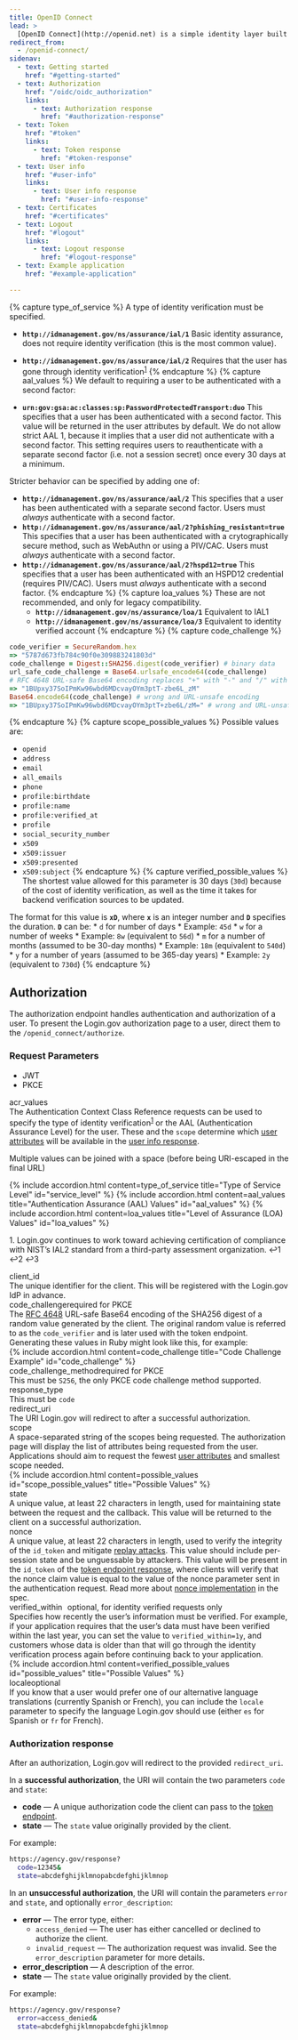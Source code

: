 ```yaml
---
title: OpenID Connect
lead: >
  [OpenID Connect](http://openid.net) is a simple identity layer built on top of the OAuth 2.0 protocol. Login.gov supports [version 1.0](http://openid.net/specs/openid-connect-core-1_0.html) of the specification and conforms to the [iGov Profile](https://openid.net/wg/igov).
redirect_from:
  - /openid-connect/
sidenav:
  - text: Getting started
    href: "#getting-started"
  - text: Authorization
    href: "/oidc/oidc_authorization"
    links:
      - text: Authorization response
        href: "#authorization-response"
  - text: Token
    href: "#token"
    links:
      - text: Token response
        href: "#token-response"
  - text: User info
    href: "#user-info"
    links:
      - text: User info response
        href: "#user-info-response"
  - text: Certificates
    href: "#certificates"
  - text: Logout
    href: "#logout"
    links:
      - text: Logout response
        href: "#logout-response"
  - text: Example application
    href: "#example-application"

---
```

{% capture type_of_service %}
  A type of identity verification must be specified.

- **`http://idmanagement.gov/ns/assurance/ial/1`**
    Basic identity assurance, does not require identity verification (this is the most common value).
- **`http://idmanagement.gov/ns/assurance/ial/2`**
    Requires that the user has gone through identity verification<sup id="fnref:1:2" role="doc-noteref"><a href="#fn:1" class="footnote" rel="footnote">1</a></sup>
{% endcapture %}
{% capture aal_values %}
We default to requiring a user to be authenticated with a second factor:

- **`urn:gov:gsa:ac:classes:sp:PasswordProtectedTransport:duo`**
    This specifies that a user has been authenticated with a second factor. This value will be returned in the user attributes by default. We do not allow strict AAL 1, because it implies that a user did not authenticate with a second factor. This setting requires users to reauthenticate with a separate second factor (i.e. not a session secret) once every 30 days at a minimum.

Stricter behavior can be specified by adding one of:

  - **`http://idmanagement.gov/ns/assurance/aal/2`**
      This specifies that a user has been authenticated with a separate second factor. Users must _always_ authenticate with a second factor.
  - **`http://idmanagement.gov/ns/assurance/aal/2?phishing_resistant=true`**
      This specifies that a user has been authenticated with a crytographically secure method, such as WebAuthn or using a PIV/CAC. Users must _always_ authenticate with a second factor.
  - **`http://idmanagement.gov/ns/assurance/aal/2?hspd12=true`**
      This specifies that a user has been authenticated with an HSPD12 credential (requires PIV/CAC). Users must _always_ authenticate with a second factor.
{% endcapture %}
{% capture loa_values %}
  These are not recommended, and only for legacy compatibility.
    - **`http://idmanagement.gov/ns/assurance/loa/1`**
      Equivalent to IAL1
    - **`http://idmanagement.gov/ns/assurance/loa/3`**
      Equivalent to identity verified account
{% endcapture %}
{% capture code_challenge %}
```ruby
code_verifier = SecureRandom.hex
=> "5787d673fb784c90f0e309883241803d"
code_challenge = Digest::SHA256.digest(code_verifier) # binary data
url_safe_code_challenge = Base64.urlsafe_encode64(code_challenge)
# RFC 4648 URL-safe Base64 encoding replaces "+" with "-" and "/" with "_" and trims trailing "="
=> "1BUpxy37SoIPmKw96wbd6MDcvayOYm3ptT-zbe6L_zM"
Base64.encode64(code_challenge) # wrong and URL-unsafe encoding
=> "1BUpxy37SoIPmKw96wbd6MDcvayOYm3ptT+zbe6L/zM=" # wrong and URL-unsafe encoding
```
{% endcapture %}
{% capture scope_possible_values %}
Possible values are:
   - `openid`
   - `address`
   - `email`
   - `all_emails`
   - `phone`
   - `profile:birthdate`
   - `profile:name`
   - `profile:verified_at`
   - `profile`
   - `social_security_number`
   - `x509`
   - `x509:issuer`
   - `x509:presented`
   - `x509:subject`
{% endcapture %}
{% capture verified_possible_values %}
  The shortest value allowed for this parameter is 30 days (`30d`) because of the cost of identity verification, as well as the time it takes for backend verification sources to be updated.

  The format for this value is **`xD`**, where **`x`** is an integer number and **`D`** specifies the duration. **`D`** can be:
    * `d` for number of days
      * Example: `45d`
    * `w` for a number of weeks
      * Example: `8w` (equivalent to `56d`)
    * `m` for a number of months (assumed to be 30-day months)
      * Example: `18m` (equivalent to `540d`)
    * `y` for a number of years (assumed to be 365-day years)
      * Example: `2y` (equivalent to `730d`)
{% endcapture %}
## Authorization

The authorization endpoint handles authentication and authorization of a user. To present the Login.gov authorization page to a user, direct them to the `/openid_connect/authorize`.


### Request Parameters

<ul class="doc-sub-nav padding-top-4">
  <li class="doc-sub-nav-item selected-item margin-left-neg-3">JWT</li>
  <li class="doc-sub-nav-item margin-left-3">PKCE</li>
</ul>
<div class="grid-row">
  <div class="grid-col-5">
    <span class="text-bold">acr_values</span>
  </div>
  <div class="grid-col-7">
      The Authentication Context Class Reference requests can be used to specify the type of identity verification<sup id="fnref:1" role="doc-noteref"><a href="#fn:1" class="footnote" rel="footnote">1</a></sup> or the AAL (Authentication Assurance Level) for the user. These and the <code class="language-plaintext highlighter-rouge">scope</code> determine which <a class="usa-link" href="/attributes/">user attributes</a> will be available in the <a class="usa-link" href="#user-info-response">user info response</a>.
    <p>
      Multiple values can be joined with a space (before being URI-escaped in the final URL)
    </p>
  </div>
</div>
<div class="grid-row dev-doc-row">
    <div class="usa-accordion">
      {% include accordion.html content=type_of_service title="Type of Service Level" id="service_level" %}
      {% include accordion.html content=aal_values title="Authentication Assurance (AAL) Values" id="aal_values" %}
      {% include accordion.html content=loa_values title="Level of Assurance (LOA) Values" id="loa_values" %}
    </div>
    <p>
      1. Login.gov continues to work toward achieving certification of compliance with NIST’s IAL2 standard from a third-party assessment organization. ↩1 ↩2 ↩3
    </p>
  </div>
  <div class="grid-row dev-doc-row">
    <div class="grid-col-5">
      <span class="text-bold">client_id</span>
    </div>
    <div class="grid-col-7">
      The unique identifier for the client. This will be registered with the Login.gov IdP in advance.
    </div>
  </div>
  <div class="dev-doc-row">
    <div class="grid-row">
      <div class="grid-col-5">
        <span class="clearfix text-bold">code_challenge</span><span class="float-left text-italic">required for PKCE</span>
      </div>
      <div class="grid-col-7 padding-bottom-2">
          The <a class="usa-link" href="https://datatracker.ietf.org/doc/html/rfc4648">RFC 4648</a> URL-safe Base64 encoding of the SHA256 digest of a random value generated by the client. The original random value is referred to as the <code class="language-plaintext highlighter-rouge">code_verifier</code> and is later used with the token endpoint. Generating these values in Ruby might look like this, for example:
      </div>
    </div>
    <div class="grid-row">
      <div class="usa-accordion padding-top-2">
          {% include accordion.html content=code_challenge title="Code Challenge Example" id="code_challenge" %}  
      </div>
    </div>
  </div>
  <div class="grid-row dev-doc-row">
    <div class="grid-col-5">
      <span class="clearfix text-bold">code_challenge_method</span><span class="float-left text-italic">required for PKCE</span>
    </div>
    <div class="grid-col-7">
        This must be <code class="language-plaintext highlighter-rouge">S256</code>, the only PKCE code challenge method supported.
    </div>
  </div>
  <div class="grid-row dev-doc-row">
    <div class="grid-col-5">
      <span class="clearfix text-bold">response_type</span>
    </div>
    <div class="grid-col-7">
        This must be <code class="language-plaintext highlighter-rouge">code</code>
    </div>
  </div>
  <div class="grid-row dev-doc-row">
    <div class="grid-col-5">
      <span class="clearfix text-bold">redirect_uri</span>
    </div>
    <div class="grid-col-7">
       The URI Login.gov will redirect to after a successful authorization.
    </div>
  </div>
  <div class="dev-doc-row">
    <div class="grid-row">
      <div class="grid-col-5">
        <span class="clearfix text-bold">scope</span>
      </div>
      <div class="grid-col-7">
          A space-separated string of the scopes being requested. The authorization page will display the list of attributes being requested from the user. Applications should aim to request the fewest <a class="usa-link" href="/attributes/">user attributes</a> and smallest scope needed.
      </div>
    </div>
    <div class="grid-row">
      <div class="usa-accordion padding-top-2">
        {% include accordion.html content=possible_values id="scope_possible_values" title="Possible Values" %}
      </div>
    </div>
  </div>
  <div class="dev-doc-row">
    <div class="grid-row">
      <div class="grid-col-5">
        <span class="clearfix text-bold">state</span>
      </div>
      <div class="grid-col-7">
           A unique value, at least 22 characters in length, used for maintaining state between the request and the callback. This value will be returned to the client on a successful authorization.
      </div>
    </div>
  </div>
  <div class="dev-doc-row">
    <div class="grid-row">
      <div class="grid-col-5">
        <span class="clearfix text-bold">nonce</span>
      </div>
      <div class="grid-col-7">
        A unique value, at least 22 characters in length, used to verify the integrity of the <code class="language-plaintext highlighter-rouge">id_token</code> and mitigate <a class="usa-link" href="https://en.wikipedia.org/wiki/Replay_attack">replay attacks</a>. This value should include per-session state and be unguessable by attackers. This value will be present in the <code class="language-plaintext highlighter-rouge">id_token</code> of the <a class="usa-link" href="#token-response">token endpoint response</a>, where clients will verify that the nonce claim value is equal to the value of the nonce parameter sent in the authentication request. Read more about <a class="usa-link" href="http://openid.net/specs/openid-connect-core-1_0.html#NonceNotes">nonce implementation</a> in the spec.
      </div>
    </div>
  </div>
   <div class="dev-doc-row">
    <div class="grid-row">
      <div class="grid-col-5">
        <span class="clearfix text-bold" id="verified_within">verified_within
          <a class="text-bold anchorjs-link" href="#verified_within" aria-label="Anchor" data-anchorjs-icon="" style="font: 1em / 1 anchorjs-icons; padding-left: 0.375em;"></a>
        </span><span class="float-left text-italic">optional, for identity verified requests only</span>
      </div>
      <div class="grid-col-7">
        Specifies how recently the user’s information must be verified. For example, if your application requires that the user’s data must have been verified within the last year, you can set the value to <code class="language-plaintext highlighter-rouge">verified_within=1y</code>, and customers whose data is older than that will go through the identity verification process again before continuing back to your application.
      </div>
    </div>
    <div class="grid-row">
      <div class="usa-accordion padding-top-2">
        {% include accordion.html content=verified_possible_values id="possible_values" title="Possible Values" %}
      </div>
    </div>
  </div>
  <div class="dev-doc-row">
    <div class="grid-row">
      <div class="grid-col-5">
        <span class="clearfix text-bold">locale</span><span class="float-left text-italic">optional</span>
      </div>
      <div class="grid-col-7">
        If you know that a user would prefer one of our alternative language translations (currently Spanish or French), you can include the <code class="language-plaintext highlighter-rouge">locale</code> parameter to specify the language Login.gov should use (either <code class="language-plaintext highlighter-rouge">es</code> for Spanish or <code class="language-plaintext highlighter-rouge">fr</code> for French).
      </div>
    </div>
  </div>
  

### Authorization response

After an authorization, Login.gov will redirect to the provided `redirect_uri`.

In a **successful authorization**, the URI will contain the two parameters `code` and `state`:

- **code** — A unique authorization code the client can pass to the [token endpoint](#token).
- **state** — The `state` value originally provided by the client.

For example:

```bash
https://agency.gov/response?
  code=12345&
  state=abcdefghijklmnopabcdefghijklmnop
```

In an **unsuccessful authorization**, the URI will contain the parameters `error` and `state`, and optionally `error_description`:

- **error** — The error type, either:
  - `access_denied` — The user has either cancelled or declined to authorize the client.
  - `invalid_request` — The authorization request was invalid. See the `error_description` parameter for more details.
- **error_description** — A description of the error.
- **state** — The `state` value originally provided by the client.

For example:

```bash
https://agency.gov/response?
  error=access_denied&
  state=abcdefghijklmnopabcdefghijklmnop
```
